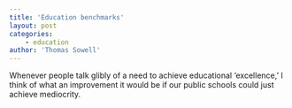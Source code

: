 ```yaml
---
title: 'Education benchmarks'
layout: post
categories:
    - education
author: 'Thomas Sowell'
---
```


Whenever people talk glibly of a need to achieve educational ‘excellence,’ I think of what an improvement it would be if our public schools could just achieve mediocrity.